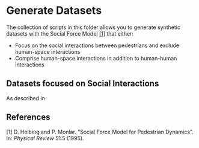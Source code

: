 # Generate Datasets

The collection of scripts in this folder allows you to generate synthetic datasets with the Social Force Model [[1]](#1) that either: 

* Focus on the social interactions between pedestrians and exclude human-space interactions
* Comprise human-space interactions in addition to human-human interactions

## Datasets focused on Social Interactions
As described in 

## References
<a id="1">[1]</a>  D. Helbing and P. Monlar. “Social Force Model for Pedestrian Dynamics”. In: *Physical Review* 51.5 (1995).